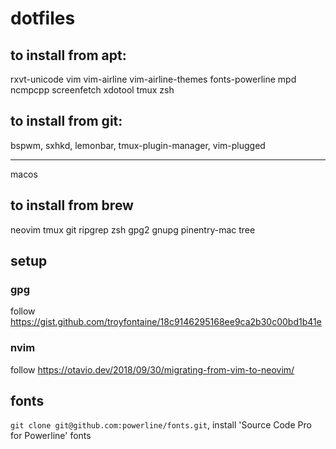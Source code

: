 dotfiles
===
## to install from apt:
rxvt-unicode vim vim-airline vim-airline-themes fonts-powerline mpd ncmpcpp screenfetch xdotool tmux zsh
## to install from git:
bspwm, sxhkd, lemonbar, tmux-plugin-manager, vim-plugged


---
macos

## to install from brew
neovim tmux git ripgrep zsh gpg2 gnupg pinentry-mac tree

## setup
### gpg
follow https://gist.github.com/troyfontaine/18c9146295168ee9ca2b30c00bd1b41e

### nvim
follow https://otavio.dev/2018/09/30/migrating-from-vim-to-neovim/

## fonts
`git clone git@github.com:powerline/fonts.git`, install 'Source Code Pro for Powerline' fonts
